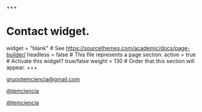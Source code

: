 +++
# Contact widget.
widget = "blank"  # See https://sourcethemes.com/academic/docs/page-builder/
headless = false  # This file represents a page section.
active = true  # Activate this widget? true/false
weight = 130  # Order that this section will appear.
+++

<i class="fas fa-envelope"></i> [grupotemciencia@gmail.com](mailto:grupotemciencia@gmail.com)

<i class="fab fa-twitter-square"></i> [@temciencia](https://www.twitter.com/temciencia)

<i class="fab fa-facebook-square"></i> [@temciencia](https://www.facebook.com/temciencia)


